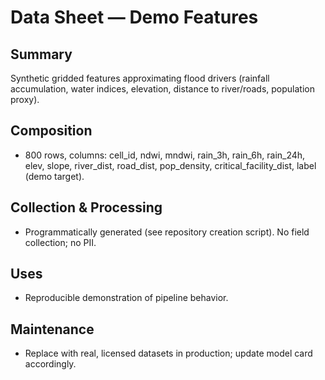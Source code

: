 # Data Sheet — Demo Features

## Summary
Synthetic gridded features approximating flood drivers (rainfall accumulation, water indices, elevation, distance to river/roads, population proxy).

## Composition
- 800 rows, columns: cell_id, ndwi, mndwi, rain_3h, rain_6h, rain_24h, elev, slope, river_dist, road_dist, pop_density, critical_facility_dist, label (demo target).

## Collection & Processing
- Programmatically generated (see repository creation script). No field collection; no PII.

## Uses
- Reproducible demonstration of pipeline behavior.

## Maintenance
- Replace with real, licensed datasets in production; update model card accordingly.
